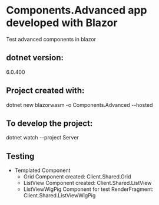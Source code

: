 # Components.Advanced app developed with Blazor

Test advanced components in blazor

## dotnet version:

6.0.400

## Project created with:

dotnet new blazorwasm -o Components.Advanced --hosted

## To develop the project:

dotnet watch --project Server

## Testing

- Templated Component
  - Grid Component created: Client.Shared.Grid
  - ListView Component created: Client.Shared.ListView
  - ListViewWigPig Component for test RenderFragment<RenderFragment>: Client.Shared.ListViewWigPig
